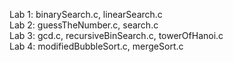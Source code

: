 Lab 1:
  binarySearch.c, linearSearch.c
  <br/>
Lab 2:
  guessTheNumber.c, search.c
  <br/>
Lab 3:
  gcd.c, recursiveBinSearch.c, towerOfHanoi.c
  <br/>
Lab 4:
  modifiedBubbleSort.c, mergeSort.c
  
